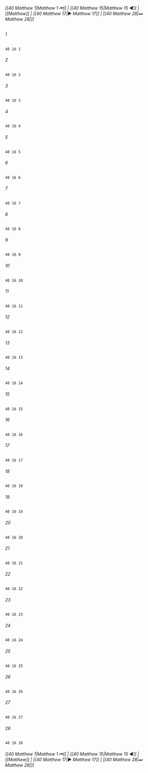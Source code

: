 
###### [[40 Matthew 1|Matthew 1 ⏮]] | [[40 Matthew 15|Matthew 15 ◀]] | [[Matthew]] | [[40 Matthew 17|▶ Matthew 17]] | [[40 Matthew 28|⏭ Matthew 28|]]

###### 1
``` verse
40 16 1 
```
###### 2
``` verse
40 16 2 
```
###### 3
``` verse
40 16 3 
```
###### 4
``` verse
40 16 4 
```
###### 5
``` verse
40 16 5 
```
###### 6
``` verse
40 16 6 
```
###### 7
``` verse
40 16 7 
```
###### 8
``` verse
40 16 8 
```
###### 9
``` verse
40 16 9 
```
###### 10
``` verse
40 16 10 
```
###### 11
``` verse
40 16 11 
```
###### 12
``` verse
40 16 12 
```
###### 13
``` verse
40 16 13 
```
###### 14
``` verse
40 16 14 
```
###### 15
``` verse
40 16 15 
```
###### 16
``` verse
40 16 16 
```
###### 17
``` verse
40 16 17 
```
###### 18
``` verse
40 16 18 
```
###### 19
``` verse
40 16 19 
```
###### 20
``` verse
40 16 20 
```
###### 21
``` verse
40 16 21 
```
###### 22
``` verse
40 16 22 
```
###### 23
``` verse
40 16 23 
```
###### 24
``` verse
40 16 24 
```
###### 25
``` verse
40 16 25 
```
###### 26
``` verse
40 16 26 
```
###### 27
``` verse
40 16 27 
```
###### 28
``` verse
40 16 28 
```

###### [[40 Matthew 1|Matthew 1 ⏮]] | [[40 Matthew 15|Matthew 15 ◀]] | [[Matthew]] | [[40 Matthew 17|▶ Matthew 17]] | [[40 Matthew 28|⏭ Matthew 28|]]

